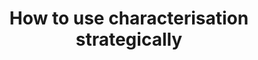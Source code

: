 ---
title: "How to use characterisation strategically"
lang: "English"
year: "2020"
links: ['GJyVRnMHnrM']
slides: ""
authors: ['Ciara Mitchell']
tags: ['Debate']
layout: "workshop"
categories: ["workshops"]
---